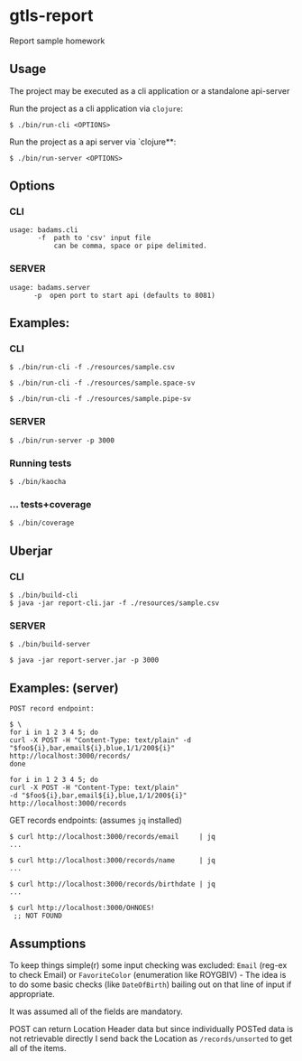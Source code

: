 # gtls-report

Report sample homework

## Usage

The project may be executed as a cli application or a 
standalone api-server

Run the project as a cli application via `clojure`:

    $ ./bin/run-cli <OPTIONS>

Run the project as a api server via `clojure**:

    $ ./bin/run-server <OPTIONS>

## Options
### CLI 
    usage: badams.cli
           -f  path to 'csv' input file
               can be comma, space or pipe delimited.
### SERVER
    usage: badams.server
          -p  open port to start api (defaults to 8081)

## Examples:
### CLI
    
    $ ./bin/run-cli -f ./resources/sample.csv
    
    $ ./bin/run-cli -f ./resources/sample.space-sv
    
    $ ./bin/run-cli -f ./resources/sample.pipe-sv
    
### SERVER    
    $ ./bin/run-server -p 3000

### Running tests

    $ ./bin/kaocha

### ... tests+coverage

    $ ./bin/coverage
    
## Uberjar
### CLI
    
    $ ./bin/build-cli
    $ java -jar report-cli.jar -f ./resources/sample.csv
    
### SERVER

    $ ./bin/build-server

    $ java -jar report-server.jar -p 3000

## Examples: (server)
    POST record endpoint:
    
    $ \
    for i in 1 2 3 4 5; do
    curl -X POST -H "Content-Type: text/plain" -d "$foo${i},bar,email${i},blue,1/1/200${i}" http://localhost:3000/records/ 
    done

    for i in 1 2 3 4 5; do 
    curl -X POST -H "Content-Type: text/plain" 
    -d "$foo${i},bar,email${i},blue,1/1/200${i}"
    http://localhost:3000/records
    
   GET records endpoints: (assumes `jq` installed)
    
    $ curl http://localhost:3000/records/email     | jq
    ...
    
    $ curl http://localhost:3000/records/name      | jq
    ...
    
    $ curl http://localhost:3000/records/birthdate | jq
    ... 
    
    $ curl http://localhost:3000/OHNOES!
     ;; NOT FOUND

## Assumptions 
To keep things simple(r) some input checking was excluded:
`Email` (reg-ex to check Email) or `FavoriteColor`
(enumeration like ROYGBIV) - The idea is to do some basic checks (like `DateOfBirth`)
bailing out on that line of input if appropriate.

It was assumed all of the fields are mandatory.


POST can return Location Header data but since individually POSTed data is not retrievable
directly I send back the Location as `/records/unsorted` to get all of the items.
